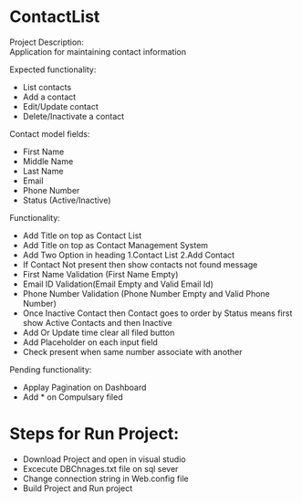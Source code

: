 # ContactList

Project Description:  
Application for maintaining contact information

Expected functionality:  
-	List contacts  
-	Add a contact  
-	Edit/Update contact  
-	Delete/Inactivate a contact 

Contact model fields:  
-	First Name  
-	Middle Name
-	Last Name
-	Email  
-	Phone Number  
-	Status (Active/Inactive)  

Functionality:
-	Add Title on top as Contact List 
-	Add Title on top as Contact Management System 
-	Add Two Option in heading 1.Contact List 2.Add Contact  
-	If Contact Not present then show contacts not found message 
-	First Name Validation (First Name Empty) 
-	Email ID Validation(Email Empty and Valid Email Id) 
-	Phone Number Validation (Phone Number Empty and Valid Phone Number) 
-	Once Inactive Contact then Contact goes to order by Status means first show Active Contacts and then Inactive 
-	Add Or Update time clear all filed button  
-	Add Placeholder on each input field 
-	Check present when same number associate with another 

Pending functionality:
-	Applay Pagination on Dashboard 
-	Add * on Compulsary filed 

# Steps for Run Project:
-	Download Project and open in visual studio 
-	Excecute DBChnages.txt file on sql sever 
-	Change connection string in Web.config file  
-	Build Project and Run project 
